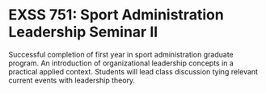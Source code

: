 # EXSS 751: Sport Administration Leadership Seminar II

Successful completion of first year in sport administration graduate program. An introduction of organizational leadership concepts in a practical applied context. Students will lead class discussion tying relevant current events with leadership theory.